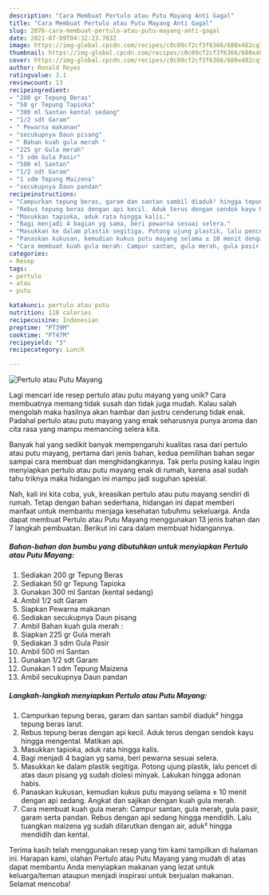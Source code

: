 ```yaml
---
description: "Cara Membuat Pertulo atau Putu Mayang Anti Gagal"
title: "Cara Membuat Pertulo atau Putu Mayang Anti Gagal"
slug: 2076-cara-membuat-pertulo-atau-putu-mayang-anti-gagal
date: 2021-07-09T04:32:23.703Z
image: https://img-global.cpcdn.com/recipes/c0c09cf2cf3f6366/680x482cq70/pertulo-atau-putu-mayang-foto-resep-utama.jpg
thumbnail: https://img-global.cpcdn.com/recipes/c0c09cf2cf3f6366/680x482cq70/pertulo-atau-putu-mayang-foto-resep-utama.jpg
cover: https://img-global.cpcdn.com/recipes/c0c09cf2cf3f6366/680x482cq70/pertulo-atau-putu-mayang-foto-resep-utama.jpg
author: Ronald Reyes
ratingvalue: 3.1
reviewcount: 13
recipeingredient:
- "200 gr Tepung Beras"
- "50 gr Tepung Tapioka"
- "300 ml Santan kental sedang"
- "1/2 sdt Garam"
- " Pewarna makanan"
- "secukupnya Daun pisang"
- " Bahan kuah gula merah "
- "225 gr Gula merah"
- "3 sdm Gula Pasir"
- "500 ml Santan"
- "1/2 sdt Garam"
- "1 sdm Tepung Maizena"
- "secukupnya Daun pandan"
recipeinstructions:
- "Campurkan tepung beras, garam dan santan sambil diaduk² hingga tepung beras larut."
- "Rebus tepung beras dengan api kecil. Aduk terus dengan sendok kayu hingga mengental. Matikan api."
- "Masukkan tapioka, aduk rata hingga kalis."
- "Bagi menjadi 4 bagian yg sama, beri pewarna sesuai selera."
- "Masukkan ke dalam plastik segitiga. Potong ujung plastik, lalu pencet di atas daun pisang yg sudah diolesi minyak. Lakukan hingga adonan habis."
- "Panaskan kukusan, kemudian kukus putu mayang selama ± 10 menit dengan api sedang. Angkat dan sajikan dengan kuah gula merah."
- "Cara membuat kuah gula merah: Campur santan, gula merah, gula pasir, garam serta pandan. Rebus dengan api sedang hingga mendidih. Lalu tuangkan maizena yg sudah dilarutkan dengan air, aduk² hingga mendidih dan kental."
categories:
- Resep
tags:
- pertulo
- atau
- putu

katakunci: pertulo atau putu 
nutrition: 118 calories
recipecuisine: Indonesian
preptime: "PT39M"
cooktime: "PT47M"
recipeyield: "3"
recipecategory: Lunch

---
```



![Pertulo atau Putu Mayang](https://img-global.cpcdn.com/recipes/c0c09cf2cf3f6366/680x482cq70/pertulo-atau-putu-mayang-foto-resep-utama.jpg)

Lagi mencari ide resep pertulo atau putu mayang yang unik? Cara membuatnya memang tidak susah dan tidak juga mudah. Kalau salah mengolah maka hasilnya akan hambar dan justru cenderung tidak enak. Padahal pertulo atau putu mayang yang enak seharusnya punya aroma dan cita rasa yang mampu memancing selera kita.



Banyak hal yang sedikit banyak mempengaruhi kualitas rasa dari pertulo atau putu mayang, pertama dari jenis bahan, kedua pemilihan bahan segar sampai cara membuat dan menghidangkannya. Tak perlu pusing kalau ingin menyiapkan pertulo atau putu mayang enak di rumah, karena asal sudah tahu triknya maka hidangan ini mampu jadi suguhan spesial.


Nah, kali ini kita coba, yuk, kreasikan pertulo atau putu mayang sendiri di rumah. Tetap dengan bahan sederhana, hidangan ini dapat memberi manfaat untuk membantu menjaga kesehatan tubuhmu sekeluarga. Anda dapat membuat Pertulo atau Putu Mayang menggunakan 13 jenis bahan dan 7 langkah pembuatan. Berikut ini cara dalam membuat hidangannya.

<!--inarticleads1-->

##### Bahan-bahan dan bumbu yang dibutuhkan untuk menyiapkan Pertulo atau Putu Mayang:

1. Sediakan 200 gr Tepung Beras
1. Sediakan 50 gr Tepung Tapioka
1. Gunakan 300 ml Santan (kental sedang)
1. Ambil 1/2 sdt Garam
1. Siapkan  Pewarna makanan
1. Sediakan secukupnya Daun pisang
1. Ambil  Bahan kuah gula merah :
1. Siapkan 225 gr Gula merah
1. Sediakan 3 sdm Gula Pasir
1. Ambil 500 ml Santan
1. Gunakan 1/2 sdt Garam
1. Gunakan 1 sdm Tepung Maizena
1. Ambil secukupnya Daun pandan




<!--inarticleads2-->

##### Langkah-langkah menyiapkan Pertulo atau Putu Mayang:

1. Campurkan tepung beras, garam dan santan sambil diaduk² hingga tepung beras larut.
1. Rebus tepung beras dengan api kecil. Aduk terus dengan sendok kayu hingga mengental. Matikan api.
1. Masukkan tapioka, aduk rata hingga kalis.
1. Bagi menjadi 4 bagian yg sama, beri pewarna sesuai selera.
1. Masukkan ke dalam plastik segitiga. Potong ujung plastik, lalu pencet di atas daun pisang yg sudah diolesi minyak. Lakukan hingga adonan habis.
1. Panaskan kukusan, kemudian kukus putu mayang selama ± 10 menit dengan api sedang. Angkat dan sajikan dengan kuah gula merah.
1. Cara membuat kuah gula merah: Campur santan, gula merah, gula pasir, garam serta pandan. Rebus dengan api sedang hingga mendidih. Lalu tuangkan maizena yg sudah dilarutkan dengan air, aduk² hingga mendidih dan kental.




Terima kasih telah menggunakan resep yang tim kami tampilkan di halaman ini. Harapan kami, olahan Pertulo atau Putu Mayang yang mudah di atas dapat membantu Anda menyiapkan makanan yang lezat untuk keluarga/teman ataupun menjadi inspirasi untuk berjualan makanan. Selamat mencoba!
